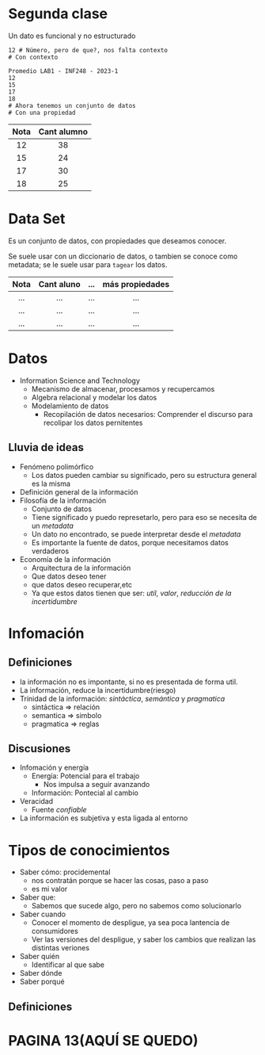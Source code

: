 # Segunda clase

Un dato es funcional y no estructurado

```
12 # Número, pero de que?, nos falta contexto
# Con contexto

Promedio LAB1 - INF248 - 2023-1
12
15
17
18
# Ahora tenemos un conjunto de datos
# Con una propiedad
```
| Nota  | Cant alumno |
| :---: | :---------: |
|  12   |     38      |
|  15   |     24      |
|  17   |     30      |
|  18   |     25      |

# Data Set
Es un conjunto de datos, con propiedades que deseamos conocer.

Se suele usar con un diccionario de datos, o tambien se conoce como metadata;
se le suele usar para `tagear` los datos.


| Nota  | Cant aluno |  ...  | más propiedades |
| :---: | :--------: | :---: | :-------------: |
|  ...  |    ...     |  ...  |       ...       |
|  ...  |    ...     |  ...  |       ...       |
|  ...  |    ...     |  ...  |       ...       |

# Datos

* Information Science and Technology
  * Mecanismo de almacenar, procesamos y recupercamos
  * Algebra relacional y modelar los datos
  * Modelamiento de datos
    * Recopilación de datos necesarios: Comprender el discurso para recolipar los datos pernitentes


## Lluvia de ideas

* Fenómeno polimórfico
  * Los datos pueden cambiar su significado, pero su estructura general es la misma
* Definición general de la información
* Filosofía de la información
  * Conjunto de datos
  * Tiene significado y puedo represetarlo, pero para eso se necesita de un *metadata*
  * Un dato no encontrado, se puede interpretar desde el *metadata*
  * Es importante la fuente de datos, porque necesitamos datos verdaderos
* Economía de la información
  * Arquitectura de la información
  * Que datos deseo tener
  * que datos deseo recuperar,etc
  * Ya que estos datos tienen que ser: *util*, *valor*, *reducción de la incertidumbre*


# Infomación

## Definiciones
* la información no es impontante, si no es presentada de forma util.
* La información, reduce la incertidumbre(riesgo)
* Trinidad de la información: *sintáctica*, *semántica* y *pragmatica*
  * sintáctica => relación
  * semantica => simbolo
  * pragmatica => reglas

## Discusiones

* Infomación y energía
  * Energía: Potencial para el trabajo
    * Nos impulsa a seguir avanzando
  * Información: Pontecial al cambio
* Veracidad
  * Fuente *confiable*
* La información es subjetiva y esta ligada al entorno

# Tipos de conocimientos

* Saber cómo: procidemental
  * nos contratán porque se hacer las cosas, paso a paso
  * es mi valor
* Saber que: 
  * Sabemos que sucede algo, pero no sabemos como solucionarlo
* Saber cuando
  * Conocer el momento de despligue, ya sea poca lantencia de consumidores
  * Ver las versiones del despligue, y saber los cambios que realizan las distintas veriones
* Saber quién
  * Identificar al que sabe
* Saber dónde
* Saber porqué

## Definiciones


# PAGINA 13(AQUÍ SE QUEDO)

